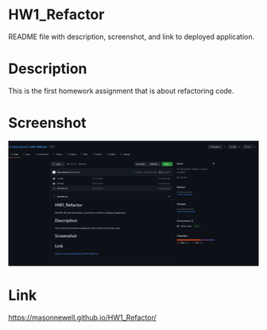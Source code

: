 # HW1_Refactor

README file with description, screenshot, and link to deployed application.

# Description

This is the first homework assignment that is about refactoring code.
<br/>

# Screenshot

![](Develop\assets\images\HW1_sub_ss.png)

# Link

https://masonnewell.github.io/HW1_Refactor/
